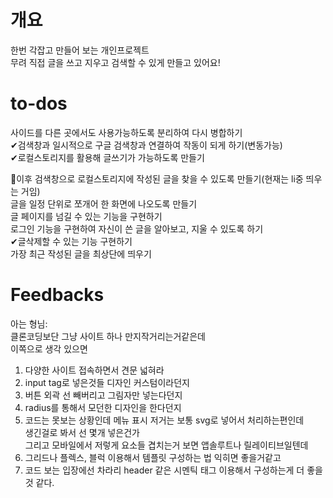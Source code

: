 # 개요
한번 각잡고 만들어 보는 개인프로젝트<br>
무려 직접 글을 쓰고 지우고 검색할 수 있게 만들고 있어요!<br>

# to-dos
사이드를 다른 곳에서도 사용가능하도록 분리하여 다시 병합하기<br>
✔검색창과 일시적으로 구글 검색창과 연결하여 작동이 되게 하기(변동가능)<br>
✔로컬스토리지를 활용해 글쓰기가 가능하도록 만들기<br>

🔨이후 검색창으로 로컬스토리지에 작성된 글을 찾을 수 있도록 만들기(현재는 li중 띄우는 거임)<br>
글을 일정 단위로 쪼개어 한 화면에 나오도록 만들기<br>
글 페이지를 넘길 수 있는 기능을 구현하기<br>
로그인 기능을 구현하여 자신이 쓴 글을 알아보고, 지울 수 있도록 하기<br>
✔글삭제할 수 있는 기능 구현하기<br>
가장 최근 작성된 글을 최상단에 띄우기<br>

# Feedbacks
아는 형님:<br>
클론코딩보단 그냥 사이트 하나 만지작거리는거같은데<br>
이쪽으로 생각 있으면<br>
1. 다양한 사이트 접속하면서 견문 넓혀라<br>
2. input tag로 넣은것들 디자인 커스텀이라던지<br>
3. 버튼 외곽 선 빼버리고 그림자만 넣는다던지<br>
4. radius를 통해서 모던한 디자인을 한다던지<br>
5. 코드는 못보는 상황인데 메뉴 표시 저거는 보통 svg로 넣어서 처리하는편인데<br>
생긴걸로 봐서 선 몇개 넣은건가<br>
그리고 모바일에서 저렇게 요소들 겹치는거 보면 앱솔루트나 릴레이티브일텐데<br>
6. 그리드나 플렉스, 블럭 이용해서 템플릿 구성하는 법 익히면 좋을거같고<br>
7. 코드 보는 입장에선 차라리 header 같은 시멘틱 태그 이용해서 구성하는게 더 좋을 것 같다.<br>
